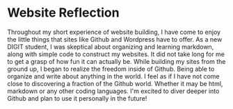 # Website Reflection
Throughout my short experience of website building, I have come to enjoy the little things that sites like Github and Wordpress have to offer. As a new DIGIT student, I was skeptical about organizing and learning markdown, along with simple code to construct my websites. It did not take long for me to get a grasp of how fun it can actually be. While building my sites from the ground up, I began to realize the freedom inside of Github. Being able to organize and write about anything in the world. I feel as if I have not come close to discovering a fraction of the Github world. Whether it may be html, markdown or any other coding languages. I'm excited to diver deeper into Github and plan to use it personally in the future!
